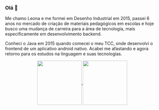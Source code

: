 ### Olá 👋

Me chamo Leona e me formei em Desenho Industrial em 2015, passei 6 anos no mercado de criação de materiais pedagógicos em escolas e hoje busco uma mudança de carreira para a área de tecnologia, mais especificamente em desenvolvimento backend. 

Conheci o Java em 2015 quando comecei o meu TCC, onde desenvolvi o frontend de um aplicativo android nativo. Acabei me afastando e agora retorno para os estudos na linguagem e suas tecnologias.

<div align="center">
  <a href="https://github.com/leoceschin">
  <img height="145em" align="Center" src="https://github-readme-stats.vercel.app/api?username=leoceschin&show_icons=true&theme=dracula&include_all_commits=true&count_private=true"/>
  <img height="145em" align="Center" src="https://github-readme-stats.vercel.app/api/top-langs/?username=leoceschin&layout=compact&langs_count=7&theme=dracula"/>
</div>

